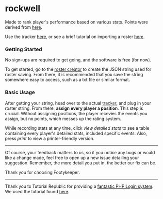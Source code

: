 # rockwell

Made to rank player's performance based on various stats. Points were derived from [here](https://www.playtogga.com/scoring).

Use the tracker [here](https://footykeeper.github.io/rockwell/tracker/), or see a brief tutorial on importing a roster [here](https://footykeeper.github.io/rockwell/media/tutorials/footykeeper-basic-tutorial.webm).

### Getting Started
No sign-ups are required to get going, and the software is free (for now).

To get started, go to the [roster creator](https://footykeeper.github.io/rockwell/rosters/) to create the JSON string used for roster saving. From there, it is recommended that you save the string somewhere easy to access, such as a txt file or similar format.

### Basic Usage

After getting your string, head over to the actual [tracker](https://footykeeper.github.io/rockwell/tracker/), and plug in your roster string. From there, **assign every player a position**. This step is crucial. Without assigning positions, the player recevies the events you assign, but no points, which messes up the rating system.

While recording stats at any time, click *view detailed stats* to see a table containing every player's detailed stats, included specific events. Also, press *print* to view a printer-friendly version.

---

Of course, your feedback matters to us, so if you notice any bugs or would like a change made, feel free to open up a new issue detailing your suggestion. Remember, the more detail you put in, the better our fix can be.

Thank you for choosing Footykeeper.

---

Thank you to Tutorial Republic for providing a [fantastic PHP Login system](https://www.tutorialrepublic.com/php-tutorial/php-mysql-login-system.php). We used the tutorial found [here](https://www.tutorialrepublic.com/php-tutorial/php-mysql-login-system.php).
